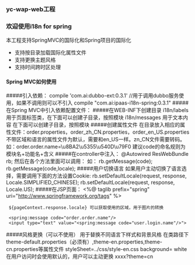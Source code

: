 ### yc-wap-web工程

### 欢迎使用i18n for spring
本工程支持SpringMVC的国际化和Spring项目的国际化
* 支持按目录加载国际化属性文件
* 支持更换主题风格
* 支持时间跨时区处理

#### Spring MVC如何使用
#####引入依赖：
	compile 'com.ai:dubbo-ext:0.3.1' //用于调用dubbo服务使用，如果不调用则可以不引入
	compile "com.ai:ipaas-i18n-spring:0.3.1"
#####在Spring MVC中引入依赖配置文件：
        <import resource="classpath:i18n/context/springmvc-locale.xml"/>
#####在WEB-INF下创建目录
        i18n/labels   用于页面标签类，在下面可以创建子目录，按照模块
        i18n/messages 用于文本内容 在下面可以创建子目录，按照模块
#####创建属性文件
        在目录放入相应的属性文件：order.properties，order_zh_CN.properties，order_en_US.properties   不带区域和语言的属性文件为默认，需要和en_US一样。zn_CN文件需要转码。如：order.order.name=\u8BA2\u5355\u540D\u79F0
        建议code的命名规则为模块名+功能名+含义
#####在controller中注入：
     	@Autowired
	ResWebBundle rb;
	然后在各个方法里面可以调用：
     如：
        rb.getMessage(code);
        rb.getMessage(code,locale);
#####用户切换语言
     如果用户主动切换了语言选择，需要调用下面的方法设置Cookie:
        rb.setDefaultLocale(request, response, Locale.SIMPLIFIED_CHINESE);
	 rb.setDefaultLocale(request, response, Locale.US);
#####在JSP页面：
     <%@ taglib prefix="spring" uri="http://www.springframework.org/tags" %>

     ${pageContext.response.locale} 可以获取使用的区域，用于图片的转换

     <spring:message code="order.order.name"/>
     <input type="text" value="<spring:message code="user.login.name"/>">
#####风格更换（可以不使用）
	用于替换不同语言下样式和背景风格
	在类路径下theme-default.properties（必须有）,theme-en.properties,theme-cn.properties等属性文件
	styleSheet=../css/style-en.css
	background= white
	在用户访问时会使用默认的，用户可以主动更换 xxxx?theme=cn
